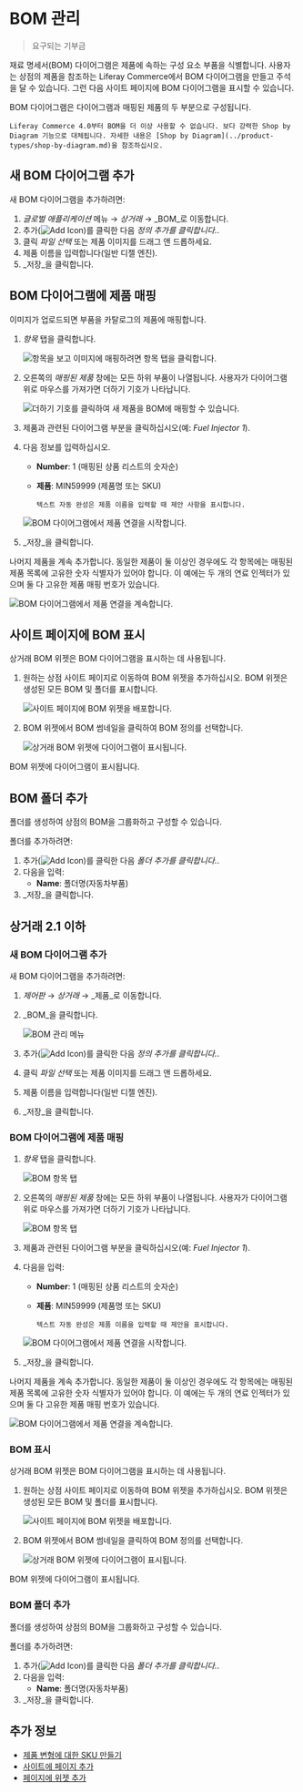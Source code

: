 # BOM 관리

> 요구되는 기부금

재료 명세서(BOM) 다이어그램은 제품에 속하는 구성 요소 부품을 식별합니다. 사용자는 상점의 제품을 참조하는 Liferay Commerce에서 BOM 다이어그램을 만들고 주석을 달 수 있습니다. 그런 다음 사이트 페이지에 BOM 다이어그램을 표시할 수 있습니다.

BOM 다이어그램은 다이어그램과 매핑된 제품의 두 부분으로 구성됩니다.

```{important}
Liferay Commerce 4.0부터 BOM을 더 이상 사용할 수 없습니다. 보다 강력한 Shop by Diagram 기능으로 대체됩니다. 자세한 내용은 [Shop by Diagram](../product-types/shop-by-diagram.md)을 참조하십시오. 
```

## 새 BOM 다이어그램 추가

새 BOM 다이어그램을 추가하려면:

1. _글로벌 애플리케이션_ 메뉴 &rarr; _상거래_ &rarr; _BOM_로 이동합니다.
1. 추가(![Add Icon](../../../images/icon-add.png))를 클릭한 다음 _정의 추가를 클릭합니다._.
1. 클릭 _파일 선택_ 또는 제품 이미지를 드래그 앤 드롭하세요.
1. 제품 이름을 입력합니다(일반 디젤 엔진).
1. _저장_을 클릭합니다.

## BOM 다이어그램에 제품 매핑

이미지가 업로드되면 부품을 카탈로그의 제품에 매핑합니다.

1. _항목_ 탭을 클릭합니다.

    ![항목을 보고 이미지에 매핑하려면 항목 탭을 클릭합니다.](./managing-boms/images/02.png)

2. 오른쪽의 _매핑된 제품_ 창에는 모든 하위 부품이 나열됩니다. 사용자가 다이어그램 위로 마우스를 가져가면 더하기 기호가 나타납니다.

    ![더하기 기호를 클릭하여 새 제품을 BOM에 매핑할 수 있습니다.](./managing-boms/images/03.png)

3. 제품과 관련된 다이어그램 부분을 클릭하십시오(예: _Fuel Injector 1_).

4. 다음 정보를 입력하십시오.

    * **Number**: 1 (매핑된 상품 리스트의 숫자순)
    * **제품**: MIN59999 (제품명 또는 SKU)

      ```{tip}
      텍스트 자동 완성은 제품 이름을 입력할 때 제안 사항을 표시합니다.
      ```

    ![BOM 다이어그램에서 제품 연결을 시작합니다.](./managing-boms/images/04.png)

5. _저장_을 클릭합니다.

나머지 제품을 계속 추가합니다. 동일한 제품이 둘 이상인 경우에도 각 항목에는 매핑된 제품 목록에 고유한 숫자 식별자가 있어야 합니다. 이 예에는 두 개의 연료 인젝터가 있으며 둘 다 고유한 제품 매핑 번호가 있습니다.

![BOM 다이어그램에서 제품 연결을 계속합니다.](./managing-boms/images/05.png)

## 사이트 페이지에 BOM 표시

상거래 BOM 위젯은 BOM 다이어그램을 표시하는 데 사용됩니다.

1. 원하는 상점 사이트 페이지로 이동하여 BOM 위젯을 추가하십시오. BOM 위젯은 생성된 모든 BOM 및 폴더를 표시합니다.

    ![사이트 페이지에 BOM 위젯을 배포합니다.](./managing-boms/images/06.png)

1. BOM 위젯에서 BOM 썸네일을 클릭하여 BOM 정의를 선택합니다.

    ![상거래 BOM 위젯에 다이어그램이 표시됩니다.](./managing-boms/images/07.png)

BOM 위젯에 다이어그램이 표시됩니다.

## BOM 폴더 추가

폴더를 생성하여 상점의 BOM을 그룹화하고 구성할 수 있습니다.

폴더를 추가하려면:

1. 추가(![Add Icon](../../../images/icon-add.png))를 클릭한 다음 _폴더 추가를 클릭합니다._.
1. 다음을 입력:
    * **Name**: 폴더명(자동차부품)
1. _저장_을 클릭합니다.

## 상거래 2.1 이하

### 새 BOM 다이어그램 추가

새 BOM 다이어그램을 추가하려면:

1. _제어판_ &rarr; _상거래_ &rarr; _제품_로 이동합니다.
1. _BOM_을 클릭합니다.

    ![BOM 관리 메뉴](./managing-boms/images/01.png)

1. 추가(![Add Icon](../../../images/icon-add.png))를 클릭한 다음 _정의 추가를 클릭합니다._.
1. 클릭 _파일 선택_ 또는 제품 이미지를 드래그 앤 드롭하세요.
1. 제품 이름을 입력합니다(일반 디젤 엔진).
1. _저장_을 클릭합니다.

### BOM 다이어그램에 제품 매핑

1. _항목_ 탭을 클릭합니다.

    ![BOM 항목 탭](./managing-boms/images/02.png)

1. 오른쪽의 _매핑된 제품_ 창에는 모든 하위 부품이 나열됩니다. 사용자가 다이어그램 위로 마우스를 가져가면 더하기 기호가 나타납니다.

    ![BOM 항목 탭](./managing-boms/images/03.png)

1. 제품과 관련된 다이어그램 부분을 클릭하십시오(예: _Fuel Injector 1_).

1. 다음을 입력:

    * **Number**: 1 (매핑된 상품 리스트의 숫자순)
    * **제품**: MIN59999 (제품명 또는 SKU)

      ```{tip}
      텍스트 자동 완성은 제품 이름을 입력할 때 제안을 표시합니다.
      ```

    ![BOM 다이어그램에서 제품 연결을 시작합니다.](./managing-boms/images/04.png)

1. _저장_을 클릭합니다.

나머지 제품을 계속 추가합니다. 동일한 제품이 둘 이상인 경우에도 각 항목에는 매핑된 제품 목록에 고유한 숫자 식별자가 있어야 합니다. 이 예에는 두 개의 연료 인젝터가 있으며 둘 다 고유한 제품 매핑 번호가 있습니다.

![BOM 다이어그램에서 제품 연결을 계속합니다.](./managing-boms/images/05.png)

### BOM 표시

상거래 BOM 위젯은 BOM 다이어그램을 표시하는 데 사용됩니다.

1. 원하는 상점 사이트 페이지로 이동하여 BOM 위젯을 추가하십시오. BOM 위젯은 생성된 모든 BOM 및 폴더를 표시합니다.

    ![사이트 페이지에 BOM 위젯을 배포합니다.](./managing-boms/images/06.png)

1. BOM 위젯에서 BOM 썸네일을 클릭하여 BOM 정의를 선택합니다.

    ![상거래 BOM 위젯에 다이어그램이 표시됩니다.](./managing-boms/images/07.png)

BOM 위젯에 다이어그램이 표시됩니다.

### BOM 폴더 추가

폴더를 생성하여 상점의 BOM을 그룹화하고 구성할 수 있습니다.

폴더를 추가하려면:

1. 추가(![Add Icon](../../../images/icon-add.png))를 클릭한 다음 _폴더 추가를 클릭합니다._.
1. 다음을 입력:
    * **Name**: 폴더명(자동차부품)
1. _저장_을 클릭합니다.

## 추가 정보

* [제품 변형에 대한 SKU 만들기](./creating-skus-for-product-variants.md)
* [사이트에 페이지 추가](https://learn.liferay.com/dxp/latest/en/site-building/creating-pages/adding-pages/adding-a-page-to-a-site.html)
* [페이지에 위젯 추가](https://learn.liferay.com/dxp/latest/en/site-building/creating-pages/using-widget-pages/adding-widgets-to-a-page.html)

